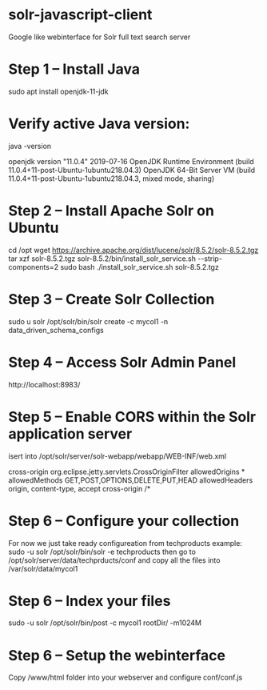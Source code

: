 # solr-javascript-client
Google like webinterface for Solr full text search server

# Step 1 – Install Java
sudo apt install openjdk-11-jdk

# Verify active Java version:
java -version

openjdk version "11.0.4" 2019-07-16
OpenJDK Runtime Environment (build 11.0.4+11-post-Ubuntu-1ubuntu218.04.3)
OpenJDK 64-Bit Server VM (build 11.0.4+11-post-Ubuntu-1ubuntu218.04.3, mixed mode, sharing)

# Step 2 – Install Apache Solr on Ubuntu
cd /opt
wget https://archive.apache.org/dist/lucene/solr/8.5.2/solr-8.5.2.tgz
tar xzf solr-8.5.2.tgz solr-8.5.2/bin/install_solr_service.sh --strip-components=2
sudo bash ./install_solr_service.sh solr-8.5.2.tgz

# Step 3 – Create Solr Collection
sudo u solr /opt/solr/bin/solr create -c mycol1 -n data_driven_schema_configs

# Step 4 – Access Solr Admin Panel
http://localhost:8983/

# Step 5 – Enable CORS within the Solr application server
isert into /opt/solr/server/solr-webapp/webapp/WEB-INF/web.xml

<filter>
   <filter-name>cross-origin</filter-name>
   <filter-class>org.eclipse.jetty.servlets.CrossOriginFilter</filter-class>
   <init-param>
     <param-name>allowedOrigins</param-name>
     <param-value>*</param-value>
   </init-param>
   <init-param>
     <param-name>allowedMethods</param-name>
     <param-value>GET,POST,OPTIONS,DELETE,PUT,HEAD</param-value>
   </init-param>
   <init-param>
     <param-name>allowedHeaders</param-name>
     <param-value>origin, content-type, accept</param-value>
   </init-param>
 </filter>

 <filter-mapping>
   <filter-name>cross-origin</filter-name>
   <url-pattern>/*</url-pattern>
 </filter-mapping>
 
 # Step 6 – Configure your collection
 For now we just take ready configureation from techproducts example:
 sudo -u solr /opt/solr/bin/solr -e techproducts
 then go to /opt/solr/server/data/techprducts/conf and copy all the files into /var/solr/data/mycol1
 
 # Step 6 – Index your files
 sudo -u solr /opt/solr/bin/post -c mycol1 rootDir/ -m1024M
 
 # Step 6 – Setup the webinterface
 Copy /www/html folder into your webserver and configure conf/conf.js
 
 
